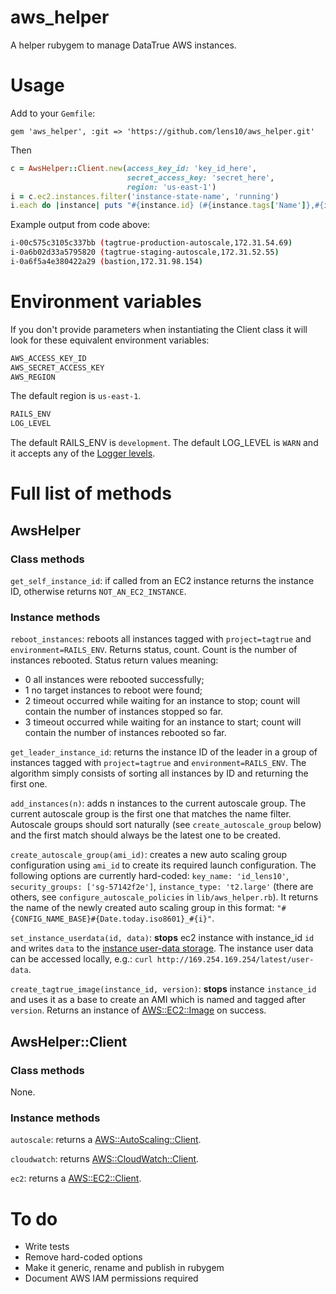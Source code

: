 # aws_helper

A helper rubygem to manage DataTrue AWS instances.

# Usage

Add to your `Gemfile`:

```Gemfile
gem 'aws_helper', :git => 'https://github.com/lens10/aws_helper.git'
```

Then
```ruby
c = AwsHelper::Client.new(access_key_id: 'key_id_here',
                          secret_access_key: 'secret_here',
                          region: 'us-east-1')
i = c.ec2.instances.filter('instance-state-name', 'running')
i.each do |instance| puts "#{instance.id} (#{instance.tags['Name']},#{instance.private_ip_address})" end
```

Example output from code above:
```bash
i-00c575c3105c337bb (tagtrue-production-autoscale,172.31.54.69)
i-0a6b02d33a5795820 (tagtrue-staging-autoscale,172.31.52.55)
i-0a6f5a4e380422a29 (bastion,172.31.98.154)
```

# Environment variables
If you don't provide parameters when instantiating the Client class it will look for these equivalent environment variables:

```bash
AWS_ACCESS_KEY_ID
AWS_SECRET_ACCESS_KEY
AWS_REGION
```

The default region is `us-east-1`.

```bash
RAILS_ENV
LOG_LEVEL
```

The default RAILS_ENV is `development`.  The default LOG_LEVEL is `WARN` and it accepts any of the [Logger levels](http://ruby-doc.org/stdlib-2.2.2/libdoc/logger/rdoc/Logger.html).


# Full list of methods

## AwsHelper

### Class methods

`get_self_instance_id`: if called from an EC2 instance returns the instance ID, otherwise returns `NOT_AN_EC2_INSTANCE`.

### Instance methods

`reboot_instances`: reboots all instances tagged with `project=tagtrue` and `environment=RAILS_ENV`.  Returns status, count.  Count is the number of instances rebooted. Status return values meaning:
* 0 all instances were rebooted successfully;
* 1 no target instances to reboot were found;
* 2 timeout occurred while waiting for an instance to stop; count will contain the number of instances stopped so far.
* 3 timeout occurred while waiting for an instance to start; count will contain the number of instances rebooted so far.

`get_leader_instance_id`: returns the instance ID of the leader in a group of instances tagged with `project=tagtrue` and `environment=RAILS_ENV`.  The algorithm simply consists of sorting all instances by ID and returning the first one.

`add_instances(n)`: adds n instances to the current autoscale group.  The current autoscale group is the first one that matches the name filter.  Autoscale groups should sort naturally (see `create_autoscale_group` below) and the first match should always be the latest one to be created.

`create_autoscale_group(ami_id)`: creates a new auto scaling group configuration using `ami_id` to create its required launch configuration.  The following options are currently hard-coded: `key_name: 'id_lens10'`, `security_groups: ['sg-57142f2e']`, `instance_type: 't2.large'` (there are others, see `configure_autoscale_policies` in `lib/aws_helper.rb`).  It returns the name of the newly created auto scaling group in this format: `"#{CONFIG_NAME_BASE}#{Date.today.iso8601}_#{i}"`.

`set_instance_userdata(id, data)`: **stops** ec2 instance with instance_id `id` and writes `data` to the [instance user-data storage](https://docs.aws.amazon.com/AWSEC2/latest/UserGuide/ec2-instance-metadata.html#instancedata-add-user-data). The instance user data can be accessed locally, e.g.: `curl http://169.254.169.254/latest/user-data`.

`create_tagtrue_image(instance_id, version)`: **stops** instance `instance_id` and uses it as a base to create an AMI which is named and tagged after `version`.  Returns an instance of [AWS::EC2::Image](http://www.rubydoc.info/gems/aws-sdk-v1/1.66.0/AWS/EC2/Image) on success.

## AwsHelper::Client

### Class methods

None.

### Instance methods

`autoscale`: returns a [AWS::AutoScaling::Client](http://www.rubydoc.info/gems/aws-sdk-v1/1.66.0/AWS/AutoScaling/Client).

`cloudwatch`: returns [AWS::CloudWatch::Client](http://www.rubydoc.info/gems/aws-sdk-v1/1.66.0/AWS/CloudWatch/Client).

`ec2`: returns a [AWS::EC2::Client](http://www.rubydoc.info/gems/aws-sdk-v1/1.66.0/AWS/EC2/Client).

# To do
* Write tests
* Remove hard-coded options
* Make it generic, rename and publish in rubygem
* Document AWS IAM permissions required
